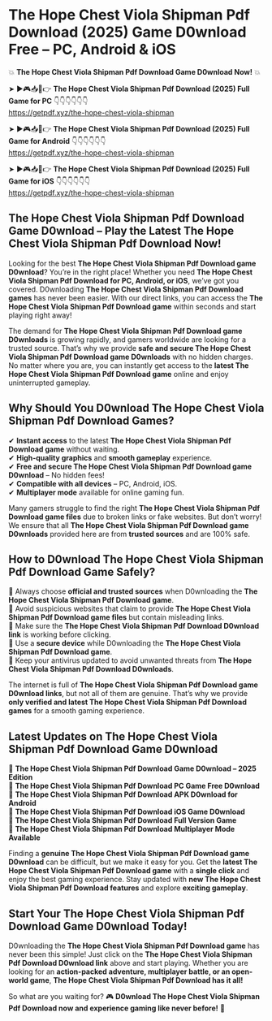 # The Hope Chest Viola Shipman Pdf Download (2025) Game D0wnload Free – PC, Android & iOS

💥 **The Hope Chest Viola Shipman Pdf Download Game D0wnload Now!** 💥  

➤ ►🎮📥📱👉 **The Hope Chest Viola Shipman Pdf Download (2025) Full Game for PC** 👇👇👇👇👇👇  
https://getpdf.xyz/the-hope-chest-viola-shipman  

➤ ►🎮📥📱👉 **The Hope Chest Viola Shipman Pdf Download (2025) Full Game for Android** 👇👇👇👇👇👇  
https://getpdf.xyz/the-hope-chest-viola-shipman  

➤ ►🎮📥📱👉 **The Hope Chest Viola Shipman Pdf Download (2025) Full Game for iOS** 👇👇👇👇👇👇  
https://getpdf.xyz/the-hope-chest-viola-shipman  

## The Hope Chest Viola Shipman Pdf Download Game D0wnload – Play the Latest The Hope Chest Viola Shipman Pdf Download Now!

Looking for the best **The Hope Chest Viola Shipman Pdf Download game D0wnload**? You’re in the right place! Whether you need **The Hope Chest Viola Shipman Pdf Download for PC, Android, or iOS**, we’ve got you covered. D0wnloading **The Hope Chest Viola Shipman Pdf Download games** has never been easier. With our direct links, you can access the **The Hope Chest Viola Shipman Pdf Download game** within seconds and start playing right away!  

The demand for **The Hope Chest Viola Shipman Pdf Download game D0wnloads** is growing rapidly, and gamers worldwide are looking for a trusted source. That’s why we provide **safe and secure The Hope Chest Viola Shipman Pdf Download game D0wnloads** with no hidden charges. No matter where you are, you can instantly get access to the **latest The Hope Chest Viola Shipman Pdf Download game** online and enjoy uninterrupted gameplay.  

## **Why Should You D0wnload The Hope Chest Viola Shipman Pdf Download Games?**  

✔ **Instant access** to the latest **The Hope Chest Viola Shipman Pdf Download game** without waiting.  
✔ **High-quality graphics** and **smooth gameplay** experience.  
✔ **Free and secure The Hope Chest Viola Shipman Pdf Download game D0wnload** – No hidden fees!  
✔ **Compatible with all devices** – PC, Android, iOS.  
✔ **Multiplayer mode** available for online gaming fun.  

Many gamers struggle to find the right **The Hope Chest Viola Shipman Pdf Download game files** due to broken links or fake websites. But don’t worry! We ensure that all **The Hope Chest Viola Shipman Pdf Download game D0wnloads** provided here are from **trusted sources** and are 100% safe.  

## **How to D0wnload The Hope Chest Viola Shipman Pdf Download Game Safely?**  

📌 Always choose **official and trusted sources** when D0wnloading the **The Hope Chest Viola Shipman Pdf Download game**.  
📌 Avoid suspicious websites that claim to provide **The Hope Chest Viola Shipman Pdf Download game files** but contain misleading links.  
📌 Make sure the **The Hope Chest Viola Shipman Pdf Download D0wnload link** is working before clicking.  
📌 Use a **secure device** while D0wnloading the **The Hope Chest Viola Shipman Pdf Download game**.  
📌 Keep your antivirus updated to avoid unwanted threats from **The Hope Chest Viola Shipman Pdf Download D0wnloads**.  

The internet is full of **The Hope Chest Viola Shipman Pdf Download game D0wnload links**, but not all of them are genuine. That’s why we provide **only verified and latest The Hope Chest Viola Shipman Pdf Download games** for a smooth gaming experience.  

## **Latest Updates on The Hope Chest Viola Shipman Pdf Download Game D0wnload**  

🔹 **The Hope Chest Viola Shipman Pdf Download Game D0wnload – 2025 Edition**  
🔹 **The Hope Chest Viola Shipman Pdf Download PC Game Free D0wnload**  
🔹 **The Hope Chest Viola Shipman Pdf Download APK D0wnload for Android**  
🔹 **The Hope Chest Viola Shipman Pdf Download iOS Game D0wnload**  
🔹 **The Hope Chest Viola Shipman Pdf Download Full Version Game**  
🔹 **The Hope Chest Viola Shipman Pdf Download Multiplayer Mode Available**  

Finding a **genuine The Hope Chest Viola Shipman Pdf Download game D0wnload** can be difficult, but we make it easy for you. Get the **latest The Hope Chest Viola Shipman Pdf Download game** with a **single click** and enjoy the best gaming experience. Stay updated with **new The Hope Chest Viola Shipman Pdf Download features** and explore **exciting gameplay**.  

## **Start Your The Hope Chest Viola Shipman Pdf Download Game D0wnload Today!**  

D0wnloading the **The Hope Chest Viola Shipman Pdf Download game** has never been this simple! Just click on the **The Hope Chest Viola Shipman Pdf Download D0wnload link** above and start playing. Whether you are looking for an **action-packed adventure, multiplayer battle, or an open-world game**, **The Hope Chest Viola Shipman Pdf Download has it all!**  

So what are you waiting for? 🎮 **D0wnload The Hope Chest Viola Shipman Pdf Download now and experience gaming like never before!** 🚀  